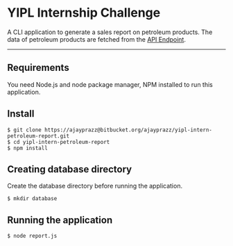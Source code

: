 # YIPL Internship Challenge

A CLI application to generate a sales report on petroleum products. The data of petroleum products are fetched from the [API Endpoint](https://raw.githubusercontent.com/younginnovations/internship-challenges/master/programming/petroleum-report/data.json).

---

## Requirements

You need Node.js and node package manager, NPM installed to run this application.

## Install

```
$ git clone https://ajayprazz@bitbucket.org/ajayprazz/yipl-intern-petroleum-report.git
$ cd yipl-intern-petroleum-report
$ npm install
```

## Creating database directory

Create the database directory before running the application.

```
$ mkdir database
```

## Running the application

```
$ node report.js
```
